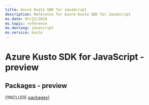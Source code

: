 ```yaml
---
title: Azure Kusto SDK for JavaScript
description: Reference for Azure Kusto SDK for JavaScript
ms.date: 07/22/2024
ms.topic: reference
ms.devlang: javascript
ms.service: kusto
---
```

# Azure Kusto SDK for JavaScript - preview
## Packages - preview
[!INCLUDE [packages](kusto-index.md)]